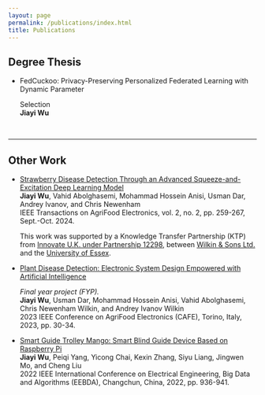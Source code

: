 ```yaml
---
layout: page
permalink: /publications/index.html
title: Publications
---
```


## Degree Thesis

- FedCuckoo: Privacy-Preserving Personalized Federated Learning with Dynamic Parameter

  Selection<br>**Jiayi Wu**

<br>

---

## Other Work

- [Strawberry Disease Detection Through an Advanced Squeeze-and-Excitation Deep Learning Model](https://ieeexplore.ieee.org/document/10561564/)<br>**Jiayi Wu**, Vahid Abolghasemi, Mohammad Hossein Anisi, Usman Dar, Andrey Ivanov, and Chris Newenham<br>
  IEEE Transactions on AgriFood Electronics, vol. 2, no. 2, pp. 259-267, Sept.-Oct. 2024.<br>

  This work was supported by a Knowledge Transfer Partnership (KTP) from <u>Innovate U.K. under Partnership 12298</u>, between <u>Wilkin & Sons Ltd.</u> and the <u>University of Essex</u>.

  

- [Plant Disease Detection: Electronic System Design Empowered with Artificial Intelligence](https://ieeexplore.ieee.org/abstract/document/10291622/)<br>

  *Final year project (FYP).*<br>**Jiayi Wu**, Usman Dar, Mohammad Hossein Anisi, Vahid Abolghasemi, Chris Newenham Wilkin, and Andrey Ivanov Wilkin<br>
  2023 IEEE Conference on AgriFood Electronics (CAFE), Torino, Italy, 2023, pp. 30-34.

  

- [Smart Guide Trolley Mango: Smart Blind Guide Device Based on Raspberry Pi](https://ieeexplore.ieee.org/document/9744906/)<br>**Jiayi Wu**, Peiqi Yang, Yicong Chai, Kexin Zhang, Siyu Liang, Jingwen Mo, and Cheng Liu<br>2022 IEEE International Conference on Electrical Engineering, Big Data and Algorithms (EEBDA), Changchun, China, 2022, pp. 936-941.

  
